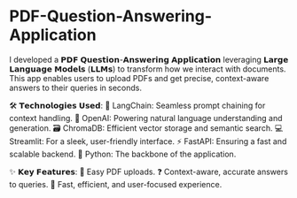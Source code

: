 # PDF-Question-Answering-Application

I developed a 𝗣𝗗𝗙 𝗤𝘂𝗲𝘀𝘁𝗶𝗼𝗻-𝗔𝗻𝘀𝘄𝗲𝗿𝗶𝗻𝗴 𝗔𝗽𝗽𝗹𝗶𝗰𝗮𝘁𝗶𝗼𝗻 leveraging 𝗟𝗮𝗿𝗴𝗲 𝗟𝗮𝗻𝗴𝘂𝗮𝗴𝗲 𝗠𝗼𝗱𝗲𝗹𝘀 (𝗟𝗟𝗠𝘀) to transform how we interact with documents. This app enables users to upload PDFs and get precise, context-aware answers to their queries in seconds. 

🛠 𝗧𝗲𝗰𝗵𝗻𝗼𝗹𝗼𝗴𝗶𝗲𝘀 𝗨𝘀𝗲𝗱: 
🌟 LangChain: Seamless prompt chaining for context handling. 
🤖 OpenAI: Powering natural language understanding and generation. 
🗃 ChromaDB: Efficient vector storage and semantic search. 
💻 Streamlit: For a sleek, user-friendly interface. 
⚡ FastAPI: Ensuring a fast and scalable backend. 
🐍 Python: The backbone of the application. 

✨ 𝗞𝗲𝘆 𝗙𝗲𝗮𝘁𝘂𝗿𝗲𝘀: 
📄 Easy PDF uploads. 
❓ Context-aware, accurate answers to queries. 
🚀 Fast, efficient, and user-focused experience. 
